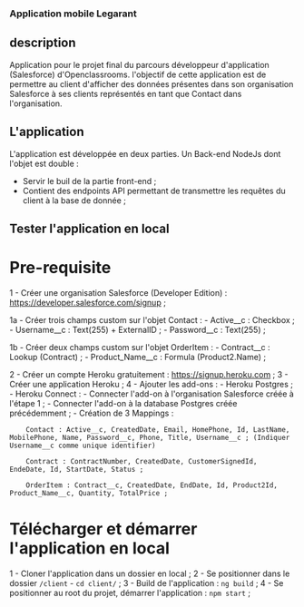 ### Application mobile Legarant

## description

Application pour le projet final du parcours développeur d'application (Salesforce) d'Openclassrooms. l'objectif de cette application est de permettre au client d'afficher des données présentes dans son organisation Salesforce à ses clients représentés en tant que Contact dans l'organisation.

## L'application

L'application est développée en deux parties. Un Back-end NodeJs dont l'objet est double :
- Servir le buil de la partie front-end ;
- Contient des endpoints API permettant de transmettre les requêtes du client à la base de donnée ;

## Tester l'application en local

# Pre-requisite

1 - Créer une organisation Salesforce (Developer Edition) : https://developer.salesforce.com/signup ;

  1a - Créer trois champs custom sur l'objet Contact :
    - Active__c : Checkbox ;
    - Username__c : Text(255) + ExternalID ;
    - Password__c : Text(255) ;

  1b - Créer deux champs custom sur l'objet OrderItem :
    - Contract__c : Lookup (Contract) ;
    - Product_Name__c : Formula (Product2.Name) ;

2 - Créer un compte Heroku gratuitement : https://signup.heroku.com ;
3 - Créer une application Heroku ;
4 - Ajouter les add-ons :
    - Heroku Postgres ;
    - Heroku Connect :
      - Connecter l'add-on à l'organisation Salesforce créée à l'étape 1 ;
      - Connecter l'add-on à la database Postgres créée précédemment ;
      - Création de 3 Mappings :
        
        Contact : Active__c, CreatedDate, Email, HomePhone, Id, LastName, MobilePhone, Name, Password__c, Phone, Title, Username__c ; (Indiquer Username__c comme unique identifier)

        Contract : ContractNumber, CreatedDate, CustomerSignedId, EndeDate, Id, StartDate, Status ;

        OrderItem : Contract__c, CreatedDate, EndDate, Id, Product2Id, Product_Name__c, Quantity, TotalPrice ;

# Télécharger et démarrer l'application en local

1 - Cloner l'application dans un dossier en local ;
2 - Se positionner dans le dossier `/client` - `cd client/` ;
3 - Build de l'application : `ng build` ;
4 - Se positionner au root du projet, démarrer l'application : `npm start` ;
